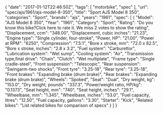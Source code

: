 {
    "date": "2017-01-12T22:46:50Z",
    "tags": [
        "motorbike",
        "spec"
    ],
    "url": "spec\/ajs\/1961\/ajs-model-8-350",
    "title": "Sport AJS Model 8 350",
    "categories": "Sport",
    "brands": "ajs",
    "years": "1961",
    "spec": [
        {
            "Model": "AJS Model 8 350",
            "Year": "1961",
            "Category": "Sport",
            "Rating": "Do you know this bike?Click here to rate it. We miss 2 votes to show the rating",
            "Displacement, ccm": "348.00",
            "Displacement, cubic inches": "21.23",
            "Engine type": "Single cylinder, four-stroke",
            "Power, HP": "21.00",
            "Power at RPM": "6250",
            "Compression": "7.5:1",
            "Bore x stroke, mm": "72.0 x 82.5",
            "Bore x stroke, inches": "2.8 x 3.2",
            "Fuel system": "Carburettor",
            "Lubrication system": "Wet sump",
            "Cooling system": "Air",
            "Transmission type,final drive": "Chain",
            "Clutch": "Wet multiplate",
            "Frame type": "Single cradle-steel",
            "Front suspension": "Telescopic",
            "Rear suspension": "Swingarm-two shocks",
            "Front tyre": "3.25-18",
            "Rear tyre": "3.25-18",
            "Front brakes": "Expanding brake (drum brake)",
            "Rear brakes": "Expanding brake (drum brake)",
            "Wheels": "Spoked",
            "Seat": "Dual",
            "Dry weight, kg": "153.0",
            "Dry weight, pounds": "337.3",
            "Power\/weight ratio, HP\/kg": "0.1373",
            "Seat height, mm": "740",
            "Seat height, inches": "29.1",
            "Wheelbase, mm": "1.345",
            "Wheelbase, inches": "53.0",
            "Fuel capacity, litres": "12.50",
            "Fuel capacity, gallons": "3.30",
            "Starter": "Kick",
            "Related bikes": "List related bikes for comparison of specs"
        }
    ]
}
